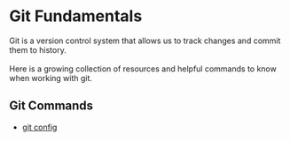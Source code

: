 # Git Fundamentals

Git is a version control system that allows us to track changes and commit them to history.
<br><br>
Here is a growing collection of resources and helpful commands to know when working with git.

## Git Commands
- [git config](./commands/Config.md)